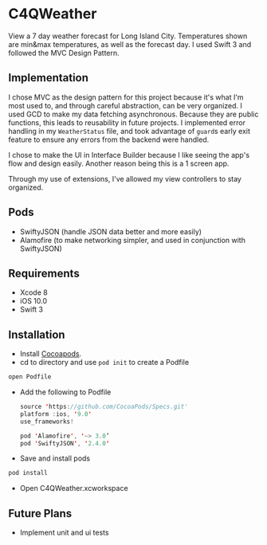 # C4QWeather
View a 7 day weather forecast for Long Island City. Temperatures shown are min&max temperatures, as well as the forecast day. I used Swift 3 and followed the MVC Design Pattern.

## Implementation
I chose MVC as the design pattern for this project because it's what I'm most used to, and through careful abstraction, can be very organized. I used GCD to make my data fetching asynchronous. Because they are public functions, this leads to reusability in future projects. I implemented error handling in my `WeatherStatus` file, and took advantage of `guard`s early exit feature to ensure any errors from the backend were handled.

I chose to make the UI in Interface Builder because I like seeing the app's flow and design easily. Another reason being this is a 1 screen app. 

Through my use of extensions, I've allowed my view controllers to stay organized.

## Pods
- SwiftyJSON (handle JSON data better and more easily)
- Alamofire (to make networking simpler, and used in conjunction with SwiftyJSON)

## Requirements
- Xcode 8
- iOS 10.0
- Swift 3

## Installation
- Install [Cocoapods](http://guides.cocoapods.org/using/getting-started.html#installation).
- cd to directory and use `pod init` to create a Podfile

```swift
open Podfile
```
- Add the following to Podfile
  ```swift
  source 'https://github.com/CocoaPods/Specs.git'
  platform :ios, '9.0'
  use_frameworks!

  pod 'Alamofire', '~> 3.0’
  pod 'SwiftyJSON', '2.4.0'
  ```
- Save and install pods
```swift
pod install
```
- Open C4QWeather.xcworkspace

## Future Plans
- Implement unit and ui tests
